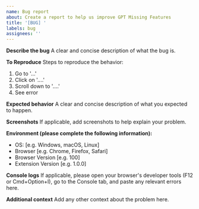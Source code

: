 ```yaml
---
name: Bug report
about: Create a report to help us improve GPT Missing Features
title: '[BUG] '
labels: bug
assignees: ''
---
```


**Describe the bug**
A clear and concise description of what the bug is.

**To Reproduce**
Steps to reproduce the behavior:
1. Go to '...'
2. Click on '....'
3. Scroll down to '....'
4. See error

**Expected behavior**
A clear and concise description of what you expected to happen.

**Screenshots**
If applicable, add screenshots to help explain your problem.

**Environment (please complete the following information):**
 - OS: [e.g. Windows, macOS, Linux]
 - Browser [e.g. Chrome, Firefox, Safari]
 - Browser Version [e.g. 100]
 - Extension Version [e.g. 1.0.0]

**Console logs**
If applicable, please open your browser's developer tools (F12 or Cmd+Option+I), go to the Console tab, and paste any relevant errors here.

**Additional context**
Add any other context about the problem here. 